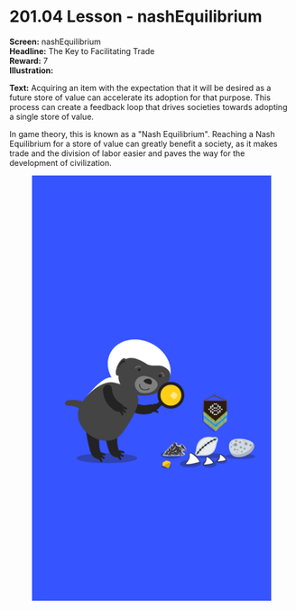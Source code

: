 # 201.04 Lesson - nashEquilibrium

**Screen:** nashEquilibrium\
**Headline:** The Key to Facilitating Trade\
**Reward:** 7\
**Illustration:**

**Text:** Acquiring an item with the expectation that it will be desired as a future store of value can accelerate its adoption for that purpose. This process can create a feedback loop that drives societies towards adopting a single store of value.

In game theory, this is known as a "Nash Equilibrium". Reaching a Nash Equilibrium for a store of value can greatly benefit a society, as it makes trade and the division of labor easier and paves the way for the development of civilization.

<figure><img src="../.gitbook/assets/201-04.png" alt=""><figcaption></figcaption></figure>
